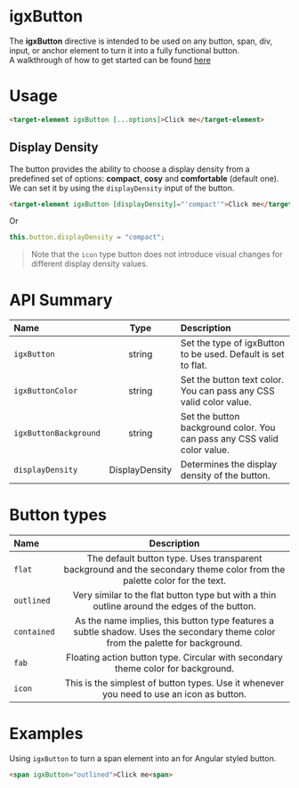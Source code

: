# igxButton

The **igxButton** directive is intended to be used on any button, span, div, input, or anchor element to turn it into a fully functional button.  
A walkthrough of how to get started can be found [here](https://www.infragistics.com/products/ignite-ui-angular/angular/components/button.html)

# Usage
```html
<target-element igxButton [...options]>Click me</target-element>
```

## Display Density

The button provides the ability to choose a display density from a predefined set of options: **compact**, **cosy** and **comfortable** (default one). We can set it by using the `displayDensity` input of the button.

```html
<target-element igxButton [displayDensity]="'compact'">Click me</target-element>
```

Or

```typescript
this.button.displayDensity = "compact";
```

> Note that the `icon` type button does not introduce visual changes for different display density values.

# API Summary
| Name   |      Type      |  Description |
|:----------|:-------------:|:------|
| `igxButton` |  string | Set the type of igxButton to be used. Default is set to flat. |
| `igxButtonColor` |    string   |   Set the button text color. You can pass any CSS valid color value. |
| `igxButtonBackground` | string | Set the button background color. You can pass any CSS valid color value. |
| `displayDensity` | DisplayDensity | Determines the display density of the button. |

# Button types
| Name   | Description |
|:----------|:-------------:|
| `flat` | The default button type. Uses transparent background and the secondary theme color from the palette color for the text. |
| `outlined` |  Very similar to the flat button type but with a thin outline around the edges of the button. |
| `contained` | As the name implies, this button type features a subtle shadow. Uses the secondary theme color from the palette for background. |
| `fab` | Floating action button type. Circular with secondary theme color for background. |
| `icon` | This is the simplest of button types. Use it whenever you need to use an icon as button. |

# Examples
Using `igxButton` to turn a span element into an for Angular styled button.
```html
<span igxButton="outlined">Click me<span>
```
